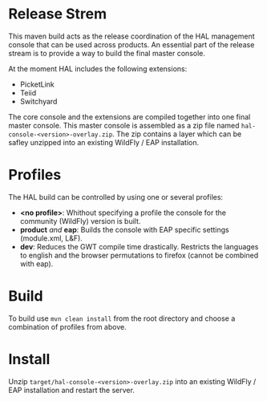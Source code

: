 # Release Strem
This maven build acts as the release coordination of the HAL management console that can be used across products. An essential part of the release stream is to provide a way to build the final master console.

At the moment HAL includes the following extensions:

- PicketLink
- Teiid
- Switchyard

The core console and the extensions are compiled together into one final master console. This master console is assembled as a zip file named `hal-console-<version>-overlay.zip`. The zip contains a layer which can be safley unzipped into an existing WildFly / EAP installation.

# Profiles
The HAL build can be controlled by using one or several profiles:

- __&lt;no profile&gt;__: Whithout specifying a profile the console for the community (WildFly) version is built.
- __product__ *and* __eap__: Builds the console with EAP specific settings (module.xml, L&F).
- __dev__: Reduces the GWT compile time drastically. Restricts the languages to english and the browser permutations to firefox (cannot be combined with eap).

# Build
To build use `mvn clean install` from the root directory and choose a combination of profiles from above.

# Install
Unzip `target/hal-console-<version>-overlay.zip` into an existing WildFly / EAP installation and restart the server.
